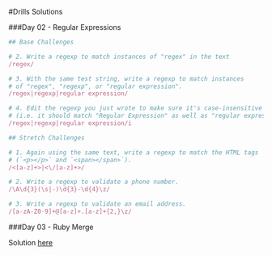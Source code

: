 #Drills Solutions


###Day 02 - Regular Expressions

```ruby
## Base Challenges

# 2. Write a regexp to match instances of "regex" in the text
/regex/

# 3. With the same test string, write a regexp to match instances
# of "regex", "regexp", or "regular expression".
/regex|regexp|regular expression/

# 4. Edit the regexp you just wrote to make sure it's case-insensitive
# (i.e. it should match "Regular Expression" as well as "regular expression").
/regex|regexp|regular expression/i

## Stretch Challenges

# 1. Again using the same text, write a regexp to match the HTML tags
# (`<p></p>` and `<span></span>`).
/<[a-z]+>|<\/[a-z]+>/

# 2. Write a regexp to validate a phone number.
/\A\d{3}(\s|-)\d{3}-\d{4}\z/

# 3. Write a regexp to validate an email address.
/[a-zA-Z0-9]+@[a-z]+.[a-z]+{2,}\z/

```

###Day 03 - Ruby Merge

Solution <a href="https://github.com/sf-wdi-21/rubyMerge/tree/solution">here</a>
